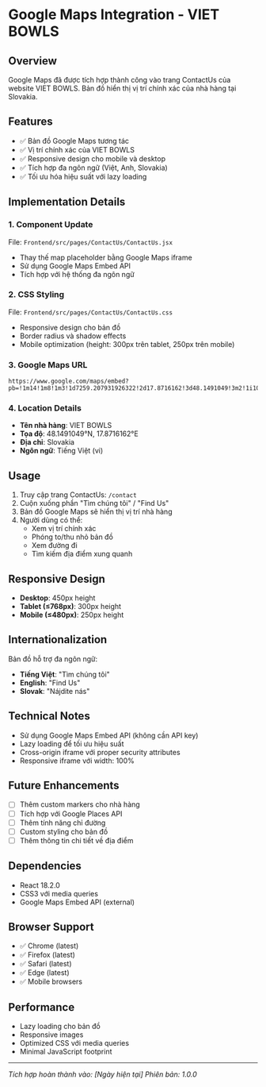 # Google Maps Integration - VIET BOWLS

## Overview
Google Maps đã được tích hợp thành công vào trang ContactUs của website VIET BOWLS. Bản đồ hiển thị vị trí chính xác của nhà hàng tại Slovakia.

## Features
- ✅ Bản đồ Google Maps tương tác
- ✅ Vị trí chính xác của VIET BOWLS
- ✅ Responsive design cho mobile và desktop
- ✅ Tích hợp đa ngôn ngữ (Việt, Anh, Slovakia)
- ✅ Tối ưu hóa hiệu suất với lazy loading

## Implementation Details

### 1. Component Update
File: `Frontend/src/pages/ContactUs/ContactUs.jsx`
- Thay thế map placeholder bằng Google Maps iframe
- Sử dụng Google Maps Embed API
- Tích hợp với hệ thống đa ngôn ngữ

### 2. CSS Styling
File: `Frontend/src/pages/ContactUs/ContactUs.css`
- Responsive design cho bản đồ
- Border radius và shadow effects
- Mobile optimization (height: 300px trên tablet, 250px trên mobile)

### 3. Google Maps URL
```
https://www.google.com/maps/embed?pb=!1m14!1m8!1m3!1d7259.207931926322!2d17.8716162!3d48.1491049!3m2!1i1024!2i768!4f13.1!3m3!1m2!1s0x476b6d006b93bc13%3A0x625b631240812045!2sVIET%20BOWLS!5e1!3m2!1svi!2s!4v1754748088309!5m2!1svi!2s
```

### 4. Location Details
- **Tên nhà hàng**: VIET BOWLS
- **Tọa độ**: 48.1491049°N, 17.8716162°E
- **Địa chỉ**: Slovakia
- **Ngôn ngữ**: Tiếng Việt (vi)

## Usage
1. Truy cập trang ContactUs: `/contact`
2. Cuộn xuống phần "Tìm chúng tôi" / "Find Us"
3. Bản đồ Google Maps sẽ hiển thị vị trí nhà hàng
4. Người dùng có thể:
   - Xem vị trí chính xác
   - Phóng to/thu nhỏ bản đồ
   - Xem đường đi
   - Tìm kiếm địa điểm xung quanh

## Responsive Design
- **Desktop**: 450px height
- **Tablet (≤768px)**: 300px height  
- **Mobile (≤480px)**: 250px height

## Internationalization
Bản đồ hỗ trợ đa ngôn ngữ:
- **Tiếng Việt**: "Tìm chúng tôi"
- **English**: "Find Us"  
- **Slovak**: "Nájdite nás"

## Technical Notes
- Sử dụng Google Maps Embed API (không cần API key)
- Lazy loading để tối ưu hiệu suất
- Cross-origin iframe với proper security attributes
- Responsive iframe với width: 100%

## Future Enhancements
- [ ] Thêm custom markers cho nhà hàng
- [ ] Tích hợp với Google Places API
- [ ] Thêm tính năng chỉ đường
- [ ] Custom styling cho bản đồ
- [ ] Thêm thông tin chi tiết về địa điểm

## Dependencies
- React 18.2.0
- CSS3 với media queries
- Google Maps Embed API (external)

## Browser Support
- ✅ Chrome (latest)
- ✅ Firefox (latest)  
- ✅ Safari (latest)
- ✅ Edge (latest)
- ✅ Mobile browsers

## Performance
- Lazy loading cho bản đồ
- Responsive images
- Optimized CSS với media queries
- Minimal JavaScript footprint

---
*Tích hợp hoàn thành vào: [Ngày hiện tại]*
*Phiên bản: 1.0.0*

